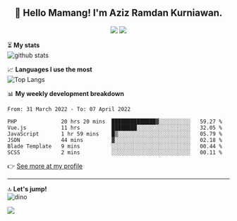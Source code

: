<h2 align="center">👋 Hello Mamang! I'm Aziz Ramdan Kurniawan.</h2>  
<p align="center">
  <img src="https://komarev.com/ghpvc/?username=azizramdan">
  <img src="https://wakatime.com/badge/user/90056fa0-4c31-4eca-954e-2a3ac05896f9.svg">
</p>
    
⏳ **My stats**  
![github stats](https://github-readme-stats.vercel.app/api?username=azizramdan&show_icons=true&count_private=true&title_color=000&hide_border=true&hide_title=true)  

📈 **Languages I use the most**  
![Top Langs](https://github-readme-stats.vercel.app/api/top-langs/?username=azizramdan&layout=compact&langs_count=6&hide=tsql&hide_border=true&hide_title=true&exclude_repo=Futsal-Go,Futsal-Go-Admin,Sistem-Informasi-Sensus-Harian-Rawat-Inap)  

📊 **My weekly development breakdown**
<!--START_SECTION:waka-->

```text
From: 31 March 2022 - To: 07 April 2022

PHP              20 hrs 20 mins  ██████████████▓░░░░░░░░░░   59.27 %
Vue.js           11 hrs          ████████░░░░░░░░░░░░░░░░░   32.05 %
JavaScript       1 hr 59 mins    █▒░░░░░░░░░░░░░░░░░░░░░░░   05.79 %
JSON             44 mins         ▓░░░░░░░░░░░░░░░░░░░░░░░░   02.18 %
Blade Template   9 mins          ░░░░░░░░░░░░░░░░░░░░░░░░░   00.44 %
SCSS             2 mins          ░░░░░░░░░░░░░░░░░░░░░░░░░   00.11 %
```

<!--END_SECTION:waka-->
👉 [See more at my profile](https://wakatime.com/@azizramdan)
***
🔝 **Let's jump!**  
![dino](https://raw.githubusercontent.com/azizramdan/azizramdan/master/dino.gif)  

![](https://hit.yhype.me/github/profile?user_id=27954794)
